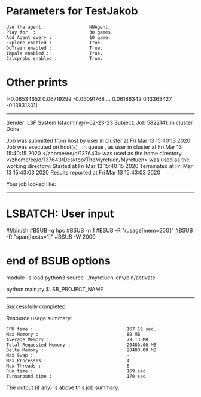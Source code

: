 # Parameters for TestJakob

    Use the agent :                NNAgent.
    Play for  :                    30 games.
    Add Agent every :              10 game.
    Explore enabled :              True.
    DoTrain enabled :              True.
    Impala enabled :               True.
    Calcprobs enabled :            True.

# Other prints

[-0.06534652  0.06719299 -0.06091768 ...  0.06186342  0.13363427
 -0.13831301]

------------------------------------------------------------
Sender: LSF System <lsfadmin@n-62-23-23>
Subject: Job 5822141: <NNAgent2TestJakob> in cluster <dcc> Done

Job <NNAgent2TestJakob> was submitted from host <n-62-30-7> by user <s183905> in cluster <dcc> at Fri Mar 13 15:40:13 2020
Job was executed on host(s) <n-62-23-23>, in queue <hpc>, as user <s183905> in cluster <dcc> at Fri Mar 13 15:40:15 2020
</zhome/ee/d/137643> was used as the home directory.
</zhome/ee/d/137643/Desktop/TheMyretuen/Myretuen> was used as the working directory.
Started at Fri Mar 13 15:40:15 2020
Terminated at Fri Mar 13 15:43:03 2020
Results reported at Fri Mar 13 15:43:03 2020

Your job looked like:

------------------------------------------------------------
# LSBATCH: User input
#!/bin/sh
#BSUB -q hpc
#BSUB -n 1
#BSUB -R "rusage[mem=20G]"
#BSUB -R "span[hosts=1]"
#BSUB -W 2000
# end of BSUB options

module -s load python3
source ../myretuen-env/bin/activate

python main.py $LSB_PROJECT_NAME


------------------------------------------------------------

Successfully completed.

Resource usage summary:

    CPU time :                                   167.19 sec.
    Max Memory :                                 80 MB
    Average Memory :                             79.13 MB
    Total Requested Memory :                     20480.00 MB
    Delta Memory :                               20400.00 MB
    Max Swap :                                   -
    Max Processes :                              4
    Max Threads :                                6
    Run time :                                   169 sec.
    Turnaround time :                            170 sec.

The output (if any) is above this job summary.

